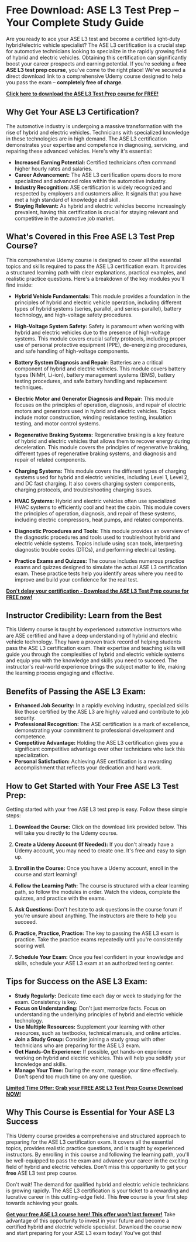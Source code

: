# Free Download: ASE L3 Test Prep – Your Complete Study Guide

Are you ready to ace your ASE L3 test and become a certified light-duty hybrid/electric vehicle specialist? The ASE L3 certification is a crucial step for automotive technicians looking to specialize in the rapidly growing field of hybrid and electric vehicles. Obtaining this certification can significantly boost your career prospects and earning potential. If you're seeking a **free ASE L3 test prep course**, you've come to the right place! We've secured a direct download link to a comprehensive Udemy course designed to help you pass the exam – **completely free of charge**.

[**Click here to download the ASE L3 Test Prep course for FREE!**](https://udemywork.com/ase-l3-test-prep)

## Why Get Your ASE L3 Certification?

The automotive industry is undergoing a massive transformation with the rise of hybrid and electric vehicles. Technicians with specialized knowledge in these technologies are in high demand. The ASE L3 certification demonstrates your expertise and competence in diagnosing, servicing, and repairing these advanced vehicles. Here's why it's essential:

*   **Increased Earning Potential:** Certified technicians often command higher hourly rates and salaries.
*   **Career Advancement:** The ASE L3 certification opens doors to more specialized and advanced roles within the automotive industry.
*   **Industry Recognition:** ASE certification is widely recognized and respected by employers and customers alike. It signals that you have met a high standard of knowledge and skill.
*   **Staying Relevant:** As hybrid and electric vehicles become increasingly prevalent, having this certification is crucial for staying relevant and competitive in the automotive job market.

## What's Covered in this Free ASE L3 Test Prep Course?

This comprehensive Udemy course is designed to cover all the essential topics and skills required to pass the ASE L3 certification exam. It provides a structured learning path with clear explanations, practical examples, and realistic practice questions. Here's a breakdown of the key modules you'll find inside:

*   **Hybrid Vehicle Fundamentals:** This module provides a foundation in the principles of hybrid and electric vehicle operation, including different types of hybrid systems (series, parallel, and series-parallel), battery technology, and high-voltage safety procedures.

*   **High-Voltage System Safety:** Safety is paramount when working with hybrid and electric vehicles due to the presence of high-voltage systems. This module covers crucial safety protocols, including proper use of personal protective equipment (PPE), de-energizing procedures, and safe handling of high-voltage components.

*   **Battery System Diagnosis and Repair:** Batteries are a critical component of hybrid and electric vehicles. This module covers battery types (NiMH, Li-ion), battery management systems (BMS), battery testing procedures, and safe battery handling and replacement techniques.

*   **Electric Motor and Generator Diagnosis and Repair:** This module focuses on the principles of operation, diagnosis, and repair of electric motors and generators used in hybrid and electric vehicles. Topics include motor construction, winding resistance testing, insulation testing, and motor control systems.

*   **Regenerative Braking Systems:** Regenerative braking is a key feature of hybrid and electric vehicles that allows them to recover energy during deceleration. This module covers the principles of regenerative braking, different types of regenerative braking systems, and diagnosis and repair of related components.

*   **Charging Systems:** This module covers the different types of charging systems used for hybrid and electric vehicles, including Level 1, Level 2, and DC fast charging. It also covers charging system components, charging protocols, and troubleshooting charging issues.

*   **HVAC Systems:** Hybrid and electric vehicles often use specialized HVAC systems to efficiently cool and heat the cabin. This module covers the principles of operation, diagnosis, and repair of these systems, including electric compressors, heat pumps, and related components.

*   **Diagnostic Procedures and Tools:** This module provides an overview of the diagnostic procedures and tools used to troubleshoot hybrid and electric vehicle systems. Topics include using scan tools, interpreting diagnostic trouble codes (DTCs), and performing electrical testing.

*   **Practice Exams and Quizzes:** The course includes numerous practice exams and quizzes designed to simulate the actual ASE L3 certification exam. These practice tests help you identify areas where you need to improve and build your confidence for the real test.

[**Don't delay your certification - Download the ASE L3 Test Prep course for FREE now!**](https://udemywork.com/ase-l3-test-prep)

## Instructor Credibility: Learn from the Best

This Udemy course is taught by experienced automotive instructors who are ASE certified and have a deep understanding of hybrid and electric vehicle technology. They have a proven track record of helping students pass the ASE L3 certification exam. Their expertise and teaching skills will guide you through the complexities of hybrid and electric vehicle systems and equip you with the knowledge and skills you need to succeed. The instructor's real-world experience brings the subject matter to life, making the learning process engaging and effective.

## Benefits of Passing the ASE L3 Exam:

*   **Enhanced Job Security:** In a rapidly evolving industry, specialized skills like those certified by the ASE L3 are highly valued and contribute to job security.
*   **Professional Recognition:** The ASE certification is a mark of excellence, demonstrating your commitment to professional development and competence.
*   **Competitive Advantage:** Holding the ASE L3 certification gives you a significant competitive advantage over other technicians who lack this specialization.
*   **Personal Satisfaction:** Achieving ASE certification is a rewarding accomplishment that reflects your dedication and hard work.

## How to Get Started with Your Free ASE L3 Test Prep:

Getting started with your free ASE L3 test prep is easy. Follow these simple steps:

1.  **Download the Course:** Click on the download link provided below. This will take you directly to the Udemy course.

2.  **Create a Udemy Account (If Needed):** If you don't already have a Udemy account, you may need to create one. It's free and easy to sign up.

3.  **Enroll in the Course:** Once you have a Udemy account, enroll in the course and start learning!

4.  **Follow the Learning Path:** The course is structured with a clear learning path, so follow the modules in order. Watch the videos, complete the quizzes, and practice with the exams.

5.  **Ask Questions:** Don't hesitate to ask questions in the course forum if you're unsure about anything. The instructors are there to help you succeed.

6.  **Practice, Practice, Practice:** The key to passing the ASE L3 exam is practice. Take the practice exams repeatedly until you're consistently scoring well.

7.  **Schedule Your Exam:** Once you feel confident in your knowledge and skills, schedule your ASE L3 exam at an authorized testing center.

## Tips for Success on the ASE L3 Exam:

*   **Study Regularly:** Dedicate time each day or week to studying for the exam. Consistency is key.
*   **Focus on Understanding:** Don't just memorize facts. Focus on understanding the underlying principles of hybrid and electric vehicle technology.
*   **Use Multiple Resources:** Supplement your learning with other resources, such as textbooks, technical manuals, and online articles.
*   **Join a Study Group:** Consider joining a study group with other technicians who are preparing for the ASE L3 exam.
*   **Get Hands-On Experience:** If possible, get hands-on experience working on hybrid and electric vehicles. This will help you solidify your knowledge and skills.
*   **Manage Your Time:** During the exam, manage your time effectively. Don't spend too much time on any one question.

[**Limited Time Offer: Grab your FREE ASE L3 Test Prep Course Download NOW!**](https://udemywork.com/ase-l3-test-prep)

## Why This Course is Essential for Your ASE L3 Success

This Udemy course provides a comprehensive and structured approach to preparing for the ASE L3 certification exam. It covers all the essential topics, provides realistic practice questions, and is taught by experienced instructors. By enrolling in this course and following the learning path, you'll be well-equipped to pass the exam and advance your career in the exciting field of hybrid and electric vehicles. Don't miss this opportunity to get your **free** ASE L3 test prep course.

Don't wait! The demand for qualified hybrid and electric vehicle technicians is growing rapidly. The ASE L3 certification is your ticket to a rewarding and lucrative career in this cutting-edge field. This **free** course is your first step towards achieving your goals.

**[Get your free ASE L3 course here! This offer won't last forever!](https://udemywork.com/ase-l3-test-prep)** Take advantage of this opportunity to invest in your future and become a certified hybrid and electric vehicle specialist. Download the course now and start preparing for your ASE L3 exam today! You've got this!
